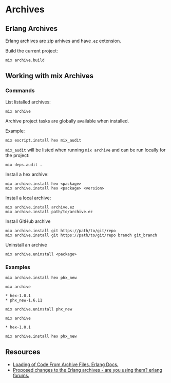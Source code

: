 # Archives

## Erlang Archives

Erlang archives are zip arhives and have`.ez` extension.

Build the current project:

```shell
mix archive.build
```

## Working with mix Archives

### Commands

List listalled archives:

```shell
mix archive
```

Archive project tasks are globally available when installed.

Example:

```shell
mix escript.install hex mix_audit
```

`mix_audit` will be listed when running `mix archive` and can be run locally for the project:

```shell
mix deps.audit .
```

Install a hex archive:

```shell
mix archive.install hex <package>
mix archive.install hex <package> <version>
```

Install a local archive:

```shell
mix archive.install archive.ez
mix archive.install path/to/archive.ez
```

Install GitHub archive

```shell
mix archive.install git https://path/to/git/repo
mix archive.install git https://path/to/git/repo branch git_branch
```

Uninstall an archive

```shell
mix archive.uninstall <package>
```

### Examples

```shell
mix archive.install hex phx_new
```

```shell
mix archive
```
```output
* hex-1.0.1
* phx_new-1.6.11
```

```shell
mix archive.uninstall phx_new
```

```shell
mix archive
```
```output
* hex-1.0.1
```

```shell
mix archive.install hex phx_new
```

## Resources

* [Loading of Code From Archive Files. Erlang Docs.](https://www.erlang.org/doc/man/code.html#loading-of-code-from-archive-files)
* [Proposed changes to the Erlang archives - are you using them? erlang forums.](https://erlangforums.com/t/proposed-changes-to-the-erlang-archives-are-you-using-them/2269)
